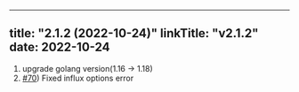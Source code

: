 
---
title: "2.1.2 (2022-10-24)"
linkTitle: "v2.1.2"
date: 2022-10-24
---
1. upgrade golang version(1.16 -> 1.18)
2. [#70](https://github.com/Clymene-project/Clymene/issues/70)) Fixed influx options error